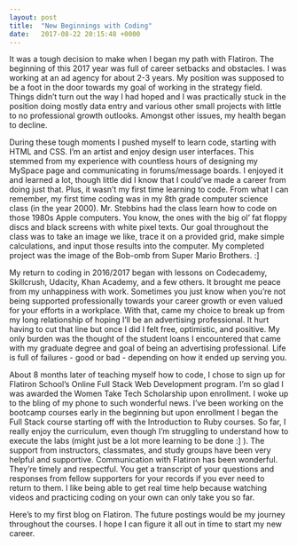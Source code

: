 ```yaml
---
layout: post
title:  "New Beginnings with Coding"
date:   2017-08-22 20:15:48 +0000
---
```



It was a tough decision to make when I began my path with Flatiron. The beginning of this 2017 year was full of career setbacks and obstacles. I was working at an ad agency for about 2-3 years. My position was supposed to be a foot in the door towards my goal of working in the strategy field. Things didn’t turn out the way I had hoped and I was practically stuck in the position doing mostly data entry and various other small projects with little to no professional growth outlooks. Amongst other issues, my health began to decline. 

During these tough moments I pushed myself to learn code, starting with HTML and CSS. I’m an artist and enjoy design user interfaces. This stemmed from my experience with countless hours of designing my MySpace page and communicating in forums/message boards. I enjoyed it and learned a lot, though little did I know that I could’ve made a career from doing just that. Plus, it wasn’t my first time learning to code. From what I can remember, my first time coding was in my 8th grade computer science class (in the year 2000). Mr. Stebbins had the class learn how to code on those 1980s Apple computers. You know, the ones with the big ol’ fat floppy discs and black screens with white pixel texts. Our goal throughout the class was to take an image we like, trace it on a provided grid, make simple calculations, and input those results into the computer. My completed project was the image of the Bob-omb from Super Mario Brothers. :]

My return to coding in 2016/2017 began with lessons on Codecademy, Skillcrush, Udacity, Khan Academy, and a few others. It brought me peace from my unhappiness with work. Sometimes you just know when you’re not being supported professionally towards your career growth or even valued for your efforts in a workplace. With that, came my choice to break up from my long relationship of hoping I’ll be an advertising professional. It hurt having to cut that line but once I did I felt free, optimistic, and positive. My only burden was the thought of the student loans I encountered that came with my graduate degree and goal of being an advertising professional. Life is full of failures - good or bad - depending on how it ended up serving you.

About 8 months later of teaching myself how to code, I chose to sign up for Flatiron School’s Online Full Stack Web Development program. I’m so glad I was awarded the Women Take Tech Scholarship upon enrollment. I woke up to the bling of my phone to such wonderful news. I’ve been working on the bootcamp courses early in the beginning but upon enrollment I began the Full Stack course starting off with the Introduction to Ruby courses. So far, I really enjoy the curriculum, even though I’m struggling to understand how to execute the labs (might just be a lot more learning to be done :] ). The support from instructors, classmates, and study groups have been very helpful and supportive. Communication with Flatiron has been wonderful. They’re timely and respectful. You get a transcript of your questions and responses from fellow supporters for your records if you ever need to return to them. I like being able to get real time help because watching videos and practicing coding on your own can only take you so far.

Here’s to my first blog on Flatiron. The future postings would be my journey throughout the courses. I hope I can figure it all out in time to start my new career.
